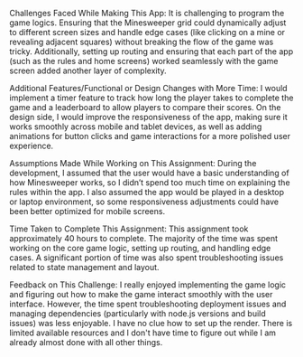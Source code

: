 Challenges Faced While Making This App: It is challenging to program the game logics. Ensuring that the Minesweeper grid could dynamically adjust to different screen sizes and handle edge cases (like clicking on a mine or revealing adjacent squares) without breaking the flow of the game was tricky. Additionally, setting up routing and ensuring that each part of the app (such as the rules and home screens) worked seamlessly with the game screen added another layer of complexity.

Additional Features/Functional or Design Changes with More Time: I would implement a timer feature to track how long the player takes to complete the game and a leaderboard to allow players to compare their scores. On the design side, I would improve the responsiveness of the app, making sure it works smoothly across mobile and tablet devices, as well as adding animations for button clicks and game interactions for a more polished user experience.

Assumptions Made While Working on This Assignment: During the development, I assumed that the user would have a basic understanding of how Minesweeper works, so I didn’t spend too much time on explaining the rules within the app. I also assumed the app would be played in a desktop or laptop environment, so some responsiveness adjustments could have been better optimized for mobile screens.

Time Taken to Complete This Assignment: This assignment took approximately 40 hours to complete. The majority of the time was spent working on the core game logic, setting up routing, and handling edge cases. A significant portion of time was also spent troubleshooting issues related to state management and layout.

Feedback on This Challenge: I really enjoyed implementing the game logic and figuring out how to make the game interact smoothly with the user interface. However, the time spent troubleshooting deployment issues and managing dependencies (particularly with node.js versions and build issues) was less enjoyable. I have no clue how to set up the render. There is limited available resources and I don't have time to figure out while I am already almost done with all other things.
